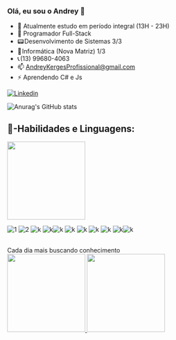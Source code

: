 ### Olá, eu sou o Andrey 👋

- 🔭 Atualmente estudo em período integral (13H - 23H)
- 🌱 Programador Full-Stack
- 📟 Desenvolvimento de Sistemas 3/3
- 📡 Informática (Nova Matriz) 1/3
- 📞 (13) 99680-4063
- 📫 AndreyKergesProfissional@gmail.com
- ⚡ Aprendendo C# e Js





[![Linkedin](https://img.shields.io/badge/LinkedIn-0077B5?style=for-the-badge&logo=linkedin&logoColor=white)](https://www.linkedin.com/in/Andrey-Kerges-67a5b0266/)




![Anurag's GitHub stats](https://github-readme-stats.vercel.app/api?username=AndreyKerges&theme=transparent&show_icons=true)



## 🔌-Habilidades e Linguagens:




 <img height="180em" src="https://github-readme-stats.vercel.app/api/top-langs/?username=AndreyKerges&layout=compact&langs_count=6&theme=tokyonight"/>

![1](https://img.shields.io/badge/C%23-239120?style=for-the-badge&logo=c-sharp&logoColor=white)
![2](https://img.shields.io/badge/Python-3776AB?style=for-the-badge&logo=python&logoColor=white)
![k](https://img.shields.io/badge/PHP-777BB4?style=for-the-badge&logo=php&logoColor=white)
![k](https://img.shields.io/badge/HTML-239120?style=for-the-badge&logo=html5&logoColor=white)![k](https://img.shields.io/badge/CSS-239120?&style=for-the-badge&logo=css3&logoColor=white)
![k](https://img.shields.io/badge/JavaScript-323330?style=for-the-badge&logo=javascript&logoColor=F7DF1E)
![k](https://img.shields.io/badge/HTML5-E34F26?style=for-the-badge&logo=html5&logoColor=white)
![k](https://img.shields.io/badge/Shell_Script-121011?style=for-the-badge&logo=gnu-bash&logoColor=white)
![k](https://img.shields.io/badge/Bootstrap-563D7C?style=for-the-badge&logo=bootstrap&logoColor=white)
![k](https://img.shields.io/badge/MySQL-00000F?style=for-the-badge&logo=mysql&logoColor=white)![k](https://img.shields.io/badge/Microsoft_Azure-0089D6?style=for-the-badge&logo=microsoft-azure&logoColor=white) 

<br>
Cada dia mais buscando conhecimento


<div>
<a href="https://github.com/AndreyKerges">
<img height="180em" src="https://github-readme-stats.vercel.app/api/top-langs/?username=AndreyKerges&layout=compact&langs_count=7&theme=dracula"/>
<img height="180em" src="https://github-readme-stats.vercel.app/api?username=AndreyKerges&show_icons=true&theme=dracula&include_all_commits=true&count_private=true"/>
</div>
